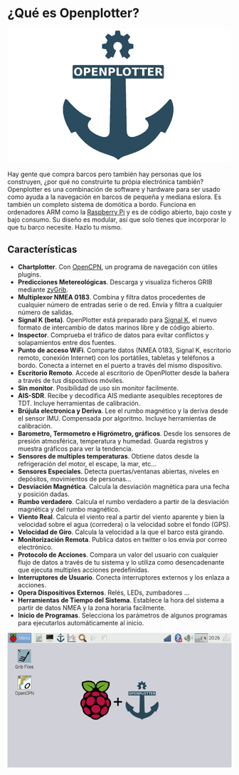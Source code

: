 # ¿Qué es Openplotter?

![OpenPlotter logo](openplotter500x300.png)


Hay gente que compra barcos pero también hay personas que los construyen, ¿por qué no construirte tu própia electrónica también? Openplotter es una combinación de software y hardware para ser usado como ayuda a la navegación en barcos de pequeña y mediana eslora. Es también un completo sistema de domótica a bordo. Funciona en ordenadores ARM como la [Raspberry Pi](https://www.raspberrypi.org/) y es de código abierto, bajo coste y bajo consumo. Su diseño es modular, así que solo tienes que incorporar lo que tu barco necesite. Hazlo tu mismo.


## Características

* **Chartplotter**. Con [OpenCPN](http://opencpn.org), un programa de navegación con útiles plugins.
* **Predicciones Metereológicas**. Descarga y visualiza ficheros GRIB mediante [zyGrib](http://www.zygrib.org).
* **Multiplexor NMEA 0183**. Combina y filtra datos procedentes de cualquier número de entradas serie o de red.  Envía y filtra a cualquier número de salidas.
* **Signal K (beta)**. OpenPlotter está preparado para [Signal K](http://signalk.org/), el nuevo formato de intercambio de datos marinos libre y de código abierto.
* **Inspector**. Comprueba el tráfico de datos para evitar conflictos y solapamientos entre dos fuentes.
* **Punto de acceso WiFi**. Comparte datos (NMEA 0183, Signal K, escritorio remoto, conexión Internet) con los portátiles, tabletas y teléfonos a bordo. Conecta a internet en el puerto a través del mismo dispositivo.
* **Escritorio Remoto**. Accede al escritorio de OpenPlotter desde la bañera a través de tus dispositivos móviles.
* **Sin monitor**. Posibilidad de uso sin monitor facilmente.
* **AIS-SDR**. Recibe y decodifica AIS mediante asequibles receptores de TDT. Incluye herramientas de calibración.
* **Brújula electronica y Deriva**. Lee el rumbo magnético y la deriva desde el sensor IMU. Compensada por algoritmo. Incluye herramientas de calibración.
* **Barometro, Termometro e Higrómetro, gráficos**. Desde los sensores de presión atmosférica, temperatura y humedad. Guarda registros y muestra gráficos para ver la tendencia.
* **Sensores de multiples temperaturas**. Obtiene datos desde la refrigeración del motor, el escape, la mar, etc...
* **Sensores Especiales**. Detecta puertas/ventanas abiertas, niveles en depósitos, movimientos de personas...
* **Desviación Magnética**. Calcula la desviación magnética para una fecha y posición dadas.
* **Rumbo verdadero**. Calcula el rumbo verdadero a partir de la desviación magnética y del rumbo magnético.
* **Viento Real**. Calcula el viento real a partir del viento aparente y bien la velocidad sobre el agua (corredera) o la velocidad sobre el fondo (GPS).
* **Velocidad de Giro**. Calcula la velocidad a la que el barco está girando.
* **Monitorización Remota**. Publica datos en twitter o los envía por correo electrónico.
* **Protocolo de Acciones**. Compara un valor del usuario con cualquier flujo de datos a través de tu sistema y lo utiliza como desencadenante que ejecuta multiples acciones predefinidas.
* **Interruptores de Usuario**. Conecta interruptores externos y los enlaza a acciones.
* **Opera Dispositivos Externos**. Relés, LEDs, zumbadores ...
* **Herramientas de Tiempo del Sistema**. Establece la hora del sistema a partir de datos NMEA y la zona horaria facilmente.
* **Inicio de Programas**. Selecciona los parámetros de algunos programas para ejecutarlos automáticamente al inicio.


![OpenPlotter desktop](openplotter.png)